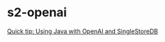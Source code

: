 # s2-openai
 
[Quick tip: Using Java with OpenAI and SingleStoreDB](https://medium.com/@VeryFatBoy/quick-tip-using-java-with-openai-and-singlestoredb-9d9a70fb7750)